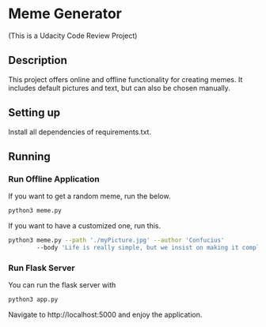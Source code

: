 # Meme Generator
(This is a Udacity Code Review Project)

## Description
This project offers online and offline functionality for creating memes.
It includes default pictures and text, but can also be chosen manually.

## Setting up
Install all dependencies of requirements.txt.

## Running

### Run Offline Application

If you want to get a random meme, run the below.
```bash
python3 meme.py
```

If you want to have a customized one, run this.
```bash
python3 meme.py --path './myPicture.jpg' --author 'Confucius'
        --body 'Life is really simple, but we insist on making it complicated'
```

### Run Flask Server

You can run the flask server with
```bash
python3 app.py
```

Navigate to http://localhost:5000 and enjoy the application.
